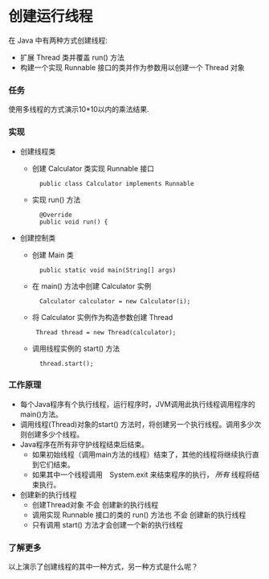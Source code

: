 创建运行线程
====

在 Java 中有两种方式创建线程:

* 扩展 Thread 类并覆盖 run() 方法
* 构建一个实现 Runnable 接口的类并作为参数用以创建一个 Thread 对象


### 任务

使用多线程的方式演示10\*10以内的乘法结果.

### 实现

* 创建线程类

    * 创建 Calculator 类实现 Runnable 接口

            public class Calculator implements Runnable

    * 实现 run() 方法

            @Override
            public void run() {


* 创建控制类

    * 创建 Main 类

            public static void main(String[] args)

    * 在 main() 方法中创建 Calculator 实例

            Calculator calculator = new Calculator(i);

    * 将 Calculator 实例作为构造参数创建 Thread

           Thread thread = new Thread(calculator);

    * 调用线程实例的 start() 方法

            thread.start();

### 工作原理

* 每个Java程序有个执行线程，运行程序时，JVM调用此执行线程调用程序的main()方法。
* 调用线程(Thread)对象的start() 方法时，将创建另一个执行线程。调用多少次则创建多少个线程。
* Java程序在所有非守护线程结束后结束。
    * 如果初始线程（调用main方法的线程）结束了，其他的线程将继续执行直到它们结束。
    * <span color="blue"> 如果其中一个线程调用　System.exit 来结束程序的执行， *所有* 线程将结束执行。</span>
* 创建新的执行线程
    * 创建Thread对象 <span color="blue">不会</span> 创建新的执行线程
    * 调用实现 Runnable 接口的类的 run() 方法也 <span color="blue">不会</span> 创建新的执行线程
    * <span color="blue"> 只有调用 start() 方法才会创建一个新的执行线程 </span>


### 了解更多

以上演示了创建线程的其中一种方式，另一种方式是什么呢？

